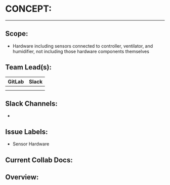 # CONCEPT:
---
## Scope:
- Hardware including sensors connected to controller, ventilator, and humidifier, not including those hardware components themselves

## Team Lead(s):
|GitLab|Slack|
|---|---|
| | |
| | |

## Slack Channels:
-

## Issue Labels:
- Sensor Hardware

## Current Collab Docs:

## Overview:
